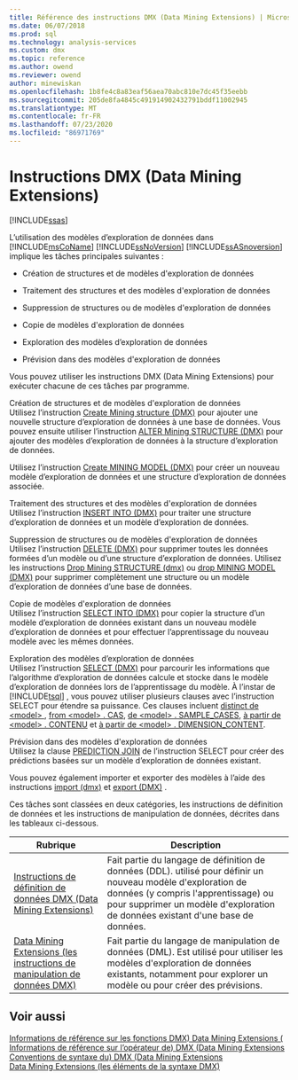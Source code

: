 ```yaml
---
title: Référence des instructions DMX (Data Mining Extensions) | Microsoft Docs
ms.date: 06/07/2018
ms.prod: sql
ms.technology: analysis-services
ms.custom: dmx
ms.topic: reference
ms.author: owend
ms.reviewer: owend
author: minewiskan
ms.openlocfilehash: 1b8fe4c8a83eaf56aea70abc810e7dc45f35eebb
ms.sourcegitcommit: 205de8fa4845c491914902432791bddf11002945
ms.translationtype: MT
ms.contentlocale: fr-FR
ms.lasthandoff: 07/23/2020
ms.locfileid: "86971769"
---
```

# <a name="data-mining-extensions-dmx-statements"></a>Instructions DMX (Data Mining Extensions)
[!INCLUDE[ssas](../includes/applies-to-version/ssas.md)]

  L’utilisation des modèles d’exploration de données dans [!INCLUDE[msCoName](../includes/msconame-md.md)] [!INCLUDE[ssNoVersion](../includes/ssnoversion-md.md)] [!INCLUDE[ssASnoversion](../includes/ssasnoversion-md.md)] implique les tâches principales suivantes :  
  
-   Création de structures et de modèles d'exploration de données  
  
-   Traitement des structures et des modèles d'exploration de données  
  
-   Suppression de structures ou de modèles d'exploration de données  
  
-   Copie de modèles d'exploration de données  
  
-   Exploration des modèles d’exploration de données  
  
-   Prévision dans des modèles d'exploration de données  
  
 Vous pouvez utiliser les instructions DMX (Data Mining Extensions) pour exécuter chacune de ces tâches par programme.  
  
 Création de structures et de modèles d'exploration de données  
 Utilisez l’instruction [Create Mining structure &#40;DMX&#41;](../dmx/create-mining-structure-dmx.md) pour ajouter une nouvelle structure d’exploration de données à une base de données. Vous pouvez ensuite utiliser l’instruction [ALTER Mining STRUCTURE &#40;DMX&#41;](../dmx/alter-mining-structure-dmx.md) pour ajouter des modèles d’exploration de données à la structure d’exploration de données.  
  
 Utilisez l’instruction [Create MINING MODEL &#40;DMX&#41;](../dmx/create-mining-model-dmx.md) pour créer un nouveau modèle d’exploration de données et une structure d’exploration de données associée.  
  
 Traitement des structures et des modèles d'exploration de données  
 Utilisez l’instruction [INSERT INTO &#40;DMX&#41;](../dmx/insert-into-dmx.md) pour traiter une structure d’exploration de données et un modèle d’exploration de données.  
  
 Suppression de structures ou de modèles d'exploration de données  
 Utilisez l’instruction [DELETE &#40;DMX&#41;](../dmx/delete-dmx.md) pour supprimer toutes les données formées d’un modèle ou d’une structure d’exploration de données. Utilisez les instructions [Drop Mining STRUCTURE &#40;dmx&#41;](../dmx/drop-mining-structure-dmx.md) ou [drop MINING MODEL &#40;DMX&#41;](../dmx/drop-mining-model-dmx.md) pour supprimer complètement une structure ou un modèle d’exploration de données d’une base de données.  
  
 Copie de modèles d'exploration de données  
 Utilisez l’instruction [SELECT INTO &#40;DMX&#41;](../dmx/select-into-dmx.md) pour copier la structure d’un modèle d’exploration de données existant dans un nouveau modèle d’exploration de données et pour effectuer l’apprentissage du nouveau modèle avec les mêmes données.  
  
 Exploration des modèles d’exploration de données  
 Utilisez l’instruction [SELECT &#40;DMX&#41;](../dmx/select-dmx.md) pour parcourir les informations que l’algorithme d’exploration de données calcule et stocke dans le modèle d’exploration de données lors de l’apprentissage du modèle. À l’instar de [!INCLUDE[tsql](../includes/tsql-md.md)] , vous pouvez utiliser plusieurs clauses avec l’instruction SELECT pour étendre sa puissance. Ces clauses incluent [distinct de \<model> ](../dmx/select-distinct-from-model-dmx.md), [from \<model> . CAS](../dmx/select-from-model-cases-dmx.md), [de \<model> . SAMPLE_CASES](../dmx/select-from-model-sample-cases-dmx.md), [à partir de \<model> . CONTENU](../dmx/select-from-model-content-dmx.md) et [à partir de \<model> . DIMENSION_CONTENT](../dmx/select-from-model-dimension-content-dmx.md).  
  
 Prévision dans des modèles d'exploration de données  
 Utilisez la clause [PREDICTION JOIN](../dmx/select-from-model-prediction-join-dmx.md) de l’instruction SELECT pour créer des prédictions basées sur un modèle d’exploration de données existant.  
  
 Vous pouvez également importer et exporter des modèles à l’aide des instructions [import &#40;dmx&#41;](../dmx/import-dmx.md) et [export &#40;DMX&#41;](../dmx/export-dmx.md) .  
  
 Ces tâches sont classées en deux catégories, les instructions de définition de données et les instructions de manipulation de données, décrites dans les tableaux ci-dessous.  
  
|Rubrique|Description|  
|-----------|-----------------|  
|[Instructions de définition de données DMX &#40;Data Mining Extensions&#41;](../dmx/dmx-statements-data-definition.md)|Fait partie du langage de définition de données (DDL). utilisé pour définir un nouveau modèle d'exploration de données (y compris l'apprentissage) ou pour supprimer un modèle d'exploration de données existant d'une base de données.|  
|[Data Mining Extensions &#40;les instructions de manipulation de données DMX&#41;](../dmx/dmx-statements-data-manipulation.md)|Fait partie du langage de manipulation de données (DML). Est utilisé pour utiliser les modèles d'exploration de données existants, notamment pour explorer un modèle ou pour créer des prévisions.|  
  
## <a name="see-also"></a>Voir aussi  
 [Informations de référence sur les fonctions DMX&#41; Data Mining Extensions &#40;](../dmx/data-mining-extensions-dmx-function-reference.md)   
 [Informations de référence sur l’opérateur de&#41; DMX &#40;Data Mining Extensions](../dmx/data-mining-extensions-dmx-operator-reference.md)   
 [Conventions de syntaxe du&#41; DMX &#40;Data Mining Extensions](../dmx/data-mining-extensions-dmx-syntax-conventions.md)   
 [Data Mining Extensions &#40;les éléments de la syntaxe DMX&#41;](../dmx/data-mining-extensions-dmx-syntax-elements.md)  
  
  

